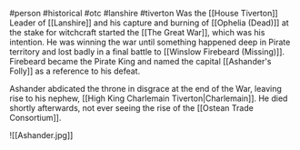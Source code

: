 #person #historical #otc #lanshire #tiverton
Was the [[House Tiverton]] Leader of [[Lanshire]] and his capture and burning of [[Ophelia (Dead)]] at the stake for witchcraft started the [[The Great War]], which was his intention.  He was winning the war until something happened deep in Pirate territory and lost badly in a final battle to [[Winslow Firebeard (Missing)]].  Firebeard became the Pirate King and named the capital [[Ashander's Folly]] as a reference to his defeat.

Ashander abdicated the throne in disgrace at the end of the War, leaving rise to his nephew, [[High King Charlemain Tiverton|Charlemain]].  He died shortly afterwards, not ever seeing the rise of the [[Ostean Trade Consortium]].

![[Ashander.jpg]]